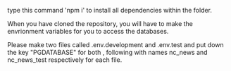 


type this command 'npm i' to install all dependencies within the folder. 

When you have cloned the repository, you will have to make the envrionment variables for you to access the databases. 

Please make two files called .env.development and .env.test and put down the key "PGDATABASE" for both , following with names nc_news and nc_news_test respectively for each file. 
